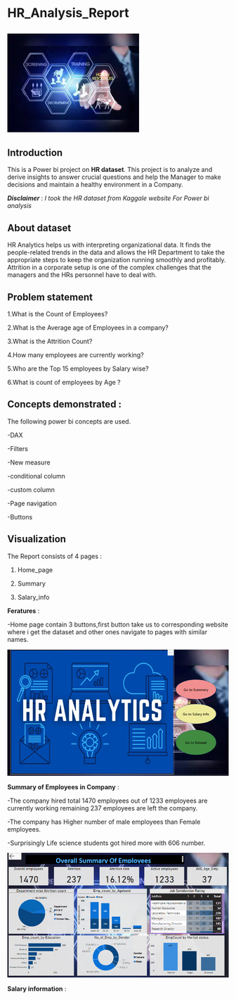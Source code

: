 # HR_Analysis_Report


![](hr.webp)
---

## **Introduction**


This is a Power bi project on **HR dataset**.
This project is to analyze and derive insights to answer crucial questions and help the Manager to make decisions and maintain a healthy environment in a Company.  

**_Disclaimer_** : _I took the HR dataset from Kaggale website For  Power bi analysis_

## **About dataset**


HR Analytics helps us with interpreting organizational data. It finds the people-related trends in the data and allows the HR Department to take the appropriate steps to keep the organization running smoothly and profitably. Attrition in a corporate setup is one of the complex challenges that the managers and the HRs personnel have to deal with.



## **Problem statement**

1.What is the Count of Employees?

2.What is the Average age of Employees in a company?

3.What is the Attrition Count?

4.How many employees are currently working?

5.Who are the Top 15 employees by Salary wise?

6.What is count of employees by Age ?

## Concepts demonstrated :

The following power bi concepts are used.

-DAX

-Filters

-New measure

-conditional column

-custom column

-Page navigation

-Buttons

## Visualization

The Report consists of 4 pages :

1. Home_page

2. Summary

3. Salary_info


**Feratures** :

-Home page contain 3 buttons,first button take us to corresponding website where i get the dataset and other ones navigate to pages with similar names.

![](Home_page.PNG)


**Summary of Employees in Company** :

-The company hired total 1470 employees out of 1233 employees are currently working remaining 237 employees are left the company.

-The company has Higher number of male employees than Female employees.

-Surprisingly Life science students got hired more with 606 number.


![](Overall_emp_info.PNG)

**Salary information** :









